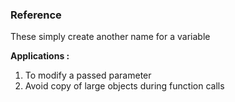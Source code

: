 ### Reference

These simply create another name for a variable

**Applications :**
1. To modify a passed parameter
2. Avoid copy of large objects during function calls